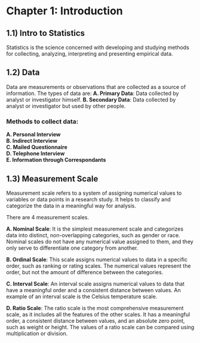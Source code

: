 # Chapter 1: Introduction

## 1.1) Intro to Statistics

Statistics is  the science concerned with developing and studying methods for collecting, analyzing, interpreting and presenting empirical data.
  

## 1.2) Data

Data are measurements or observations that are collected as a source of information. The types of data are:
**A. Primary Data**: Data collected by analyst or investigator himself.
**B. Secondary Data**: Data collected by analyst or investigator but used by other people.

### Methods to collect data:
**A. Personal Interview**
<br/>
**B. Indirect Interview**
<br/>
**C. Mailed Questionnaire**
<br/>
**D. Telephone Interview**
<br/>
**E. Information through Correspondants**


## 1.3) Measurement Scale
Measurement scale refers to a system of assigning numerical values to variables or data points in a research study. It helps to classify and categorize the data in a meaningful way for analysis.

There are 4 measurement scales.

**A. Nominal Scale**: It is the simplest measurement scale and categorizes data into distinct, non-overlapping categories, such as gender or race. Nominal scales do not have any numerical value assigned to them, and they only serve to differentiate one category from another.

**B. Ordinal Scale**:  This scale assigns numerical values to data in a specific order, such as ranking or rating scales. The numerical values represent the order, but not the amount of difference between the categories.

**C. Interval Scale**:  An interval scale assigns numerical values to data that have a meaningful order and a consistent distance between values. An example of an interval scale is the Celsius temperature scale.

**D. Ratio Scale**: The ratio scale is the most comprehensive measurement scale, as it includes all the features of the other scales. It has a meaningful order, a consistent distance between values, and an absolute zero point, such as weight or height. The values of a ratio scale can be compared using multiplication or division.
